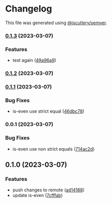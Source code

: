 # Changelog

This file was generated using [@jscutlery/semver](https://github.com/jscutlery/semver).

### [0.1.3](https://github.com/Weetbix/nx-monorepo-example-2/compare/is-even-0.1.2...is-even-0.1.3) (2023-03-07)


### Features

* test again ([49a96a9](https://github.com/Weetbix/nx-monorepo-example-2/commit/49a96a9cd7125feed226c18af146c029e5c6f316))

### [0.1.2](https://github.com/Weetbix/nx-monorepo-example-2/compare/is-even-0.1.1...is-even-0.1.2) (2023-03-07)

### [0.1.1](https://github.com/Weetbix/nx-monorepo-example-2/compare/is-even-0.0.1...is-even-0.1.1) (2023-03-07)


### Bug Fixes

* is-even use strict equal ([46dbc78](https://github.com/Weetbix/nx-monorepo-example-2/commit/46dbc783f8f4aea325a888601047546d6ffd4afc))

### 0.0.1 (2023-03-07)


### Bug Fixes

* is-even use non strict equals ([714ac2d](https://github.com/Weetbix/nx-monorepo-example-2/commit/714ac2dc9f055c14af59fcbd9a991cd7e3527dde))

## 0.1.0 (2023-03-07)


### Features

* push changes to remote ([ad14188](https://github.com/Weetbix/nx-monorepo-example-2/commit/ad14188fa92be2137ca7186905b2b276dffc94e8))
* update is-even ([7cfffab](https://github.com/Weetbix/nx-monorepo-example-2/commit/7cfffabe87f5177cd1489e5f84b9c9c9dc58b7d9))
